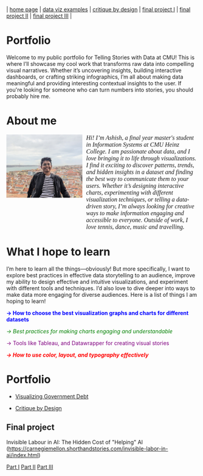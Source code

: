 | [home page](https://ashishpcmu.github.io/dataviz-portfolio/) | [data viz examples](dataviz-examples) | [critique by design](critique-by-design) | [final project I](final-project-part-one) | [final project II](final-project-part-two) | [final project III](final-project-part-three) |


# Portfolio
Welcome to my public portfolio for Telling Stories with Data at CMU! This is where I’ll showcase my cool work that transforms raw data into compelling visual narratives. Whether it’s uncovering insights, building interactive dashboards, or crafting striking infographics, I’m all about making data meaningful and providing interesting contextual insights to the user. If you're looking for someone who can turn numbers into stories, you should probably hire me.

# About me


<div style="display: flex;  align-items: flex-start;">
    <img src="About-me.jpg" alt="Image" width="200">
    <span style="margin-left: 10px; font-family: Tiempos, serif; font-size: 16px; font-weight: 500; font-style:italic;">
        Hi! I’m Ashish, a final year master's student in Information Systems at CMU Heinz College. I am passionate about data, and I love bringing it to life through visualizations. I find it exciting to discover patterns, trends, and hidden insights in a dataset and  finding the best way to communicate them to your users. Whether it’s designing interactive charts, experimenting with different visualization techniques, or telling a data-driven story, I’m always looking for creative ways to make information engaging and accessible to everyone. Outside of work, I love tennis, dance, music and travelling. 
    </span>
</div>

# What I hope to learn

I’m here to learn all the things—obviously! But more specifically, I want to explore best practices in effective data storytelling to an 
 audience, improve my ability to design effective and intuitive visualizations, and experiment with different tools and techniques. I’d also love to dive deeper into ways to make data more engaging for diverse audiences. Here is a list of things I am hoping to learn!

<span style="color:blue; font-weight:bold;">→ How to choose the best visualization graphs and charts for different datasets</span>  

<span style="color:green; font-style:italic;">→ Best practices for making charts engaging and understandable</span>  

<span style="color:purple; ">→ Tools like Tableau, and Datawrapper for creating visual stories</span>  

<span style="color:red; font-weight:bold; font-style:italic;">→ How to use color, layout, and typography effectively</span>  


# Portfolio

- [Visualizing Government Debt](visualizing-government-debt)

- [Critique by Design](critique-by-design)


## Final project

Invisible Labour in AI: The Hidden Cost of "Helping" AI (https://carnegiemellon.shorthandstories.com/invisible-labor-in-ai/index.html)

[Part I](final-project-part-one)
[Part II](final-project-part-two)
[Part III](final-project-part-three)







